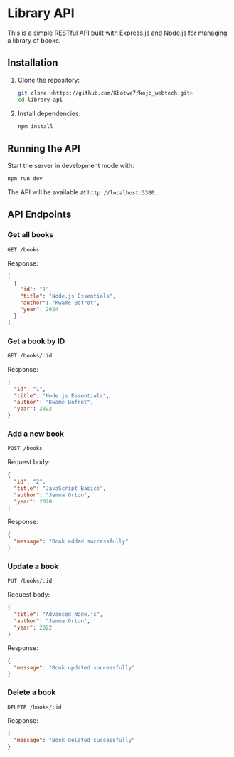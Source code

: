 # Library API

This is a simple RESTful API built with Express.js and Node.js for managing a library of books.

## Installation

1. Clone the repository:
   ```sh
   git clone <https://github.com/Kbotwe7/kojo_webtech.git>
   cd library-api
   ```
2. Install dependencies:
   ```sh
   npm install
   ```

## Running the API

Start the server in development mode with:

```sh
npm run dev
```


The API will be available at `http://localhost:3300`.

## API Endpoints

### Get all books

```sh
GET /books
```

Response:

```json
[
  {
    "id": "1",
    "title": "Node.js Essentials",
    "author": "Kwame Bofrot",
    "year": 2024
  }
]
```

### Get a book by ID

```sh
GET /books/:id
```

Response:

```json
{
  "id": "1",
  "title": "Node.js Essentials",
  "author": "Kwame Bofrot",
  "year": 2022
}
```

### Add a new book

```sh
POST /books
```

Request body:

```json
{
  "id": "2",
  "title": "JavaScript Basics",
  "author": "Jemma Orton",
  "year": 2020
}
```

Response:

```json
{
  "message": "Book added successfully"
}
```

### Update a book

```sh
PUT /books/:id
```

Request body:

```json
{
  "title": "Advanced Node.js",
  "author": "Jemma Orton",
  "year": 2022
}
```

Response:

```json
{
  "message": "Book updated successfully"
}
```

### Delete a book

```sh
DELETE /books/:id
```

Response:

```json
{
  "message": "Book deleted successfully"
}
```







